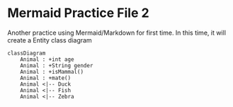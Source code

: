# Mermaid Practice File 2

Another practice using Mermaid/Markdown for first time.
In this time, it will create a Entity class diagram

```
classDiagram
    Animal : +int age
    Animal : +String gender
    Animal : +isMammal()
    Animal : +mate()
    Animal <|-- Duck 
    Animal <|-- Fish
    Animal <|-- Zebra
```